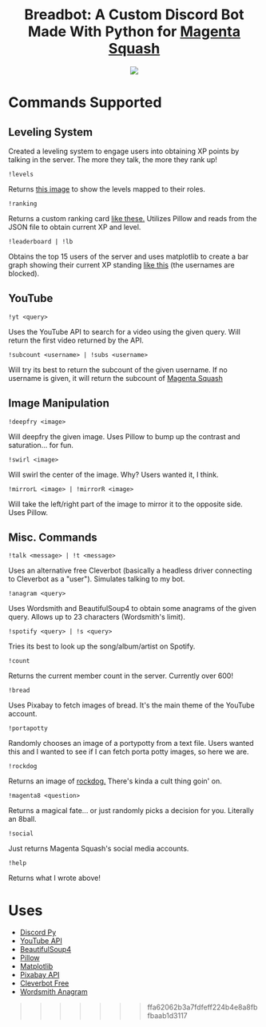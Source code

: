 
<html>
    <h1 align="center">Breadbot: A Custom Discord Bot Made With Python for <a href="https://www.youtube.com/channel/UCQrrVVps9XlOeftIR0XhKuQ">Magenta Squash</a></h1>
    <p align="center">
    <img src="https://github.com/lemontwig/BreadBot/blob/master/selfie.png"></img>
    </p>
</html>

# Commands Supported
## Leveling System

<html>
<p>
Created a leveling system to engage users into obtaining XP points by talking in the server. The more they talk, the more they rank up!
</p>
</html>

```
!levels
```
Returns [this image](https://github.com/lemontwig/BreadBot/blob/master/levels.png) to show the levels mapped to their roles.


```
!ranking
```
Returns a custom ranking card [like these.](https://i.imgur.com/l30XQHt.png) Utilizes Pillow and reads from the JSON file to obtain current XP and level.

```
!leaderboard | !lb
```
Obtains the top 15 users of the server and uses matplotlib to create a bar graph showing their current XP standing [like this](https://imgur.com/gallery/QG80zEq) (the usernames are blocked).

## YouTube 

```
!yt <query>
```
Uses the YouTube API to search for a video using the given query. Will return the first video returned by the API.

```
!subcount <username> | !subs <username>
```
Will try its best to return the subcount of the given username. If no username is given, it will return the subcount of [Magenta Squash](https://www.youtube.com/channel/UCQrrVVps9XlOeftIR0XhKuQ)

## Image Manipulation
```
!deepfry <image>
```
Will deepfry the given image. Uses Pillow to bump up the contrast and saturation... for fun.

```
!swirl <image>
```
Will swirl the center of the image. Why? Users wanted it, I think.

```
!mirrorL <image> | !mirrorR <image>
```
Will take the left/right part of the image to mirror it to the opposite side. Uses Pillow.

## Misc. Commands

```
!talk <message> | !t <message>
```
Uses an alternative free Cleverbot (basically a headless driver connecting to Cleverbot as a "user"). Simulates talking to my bot.


```
!anagram <query>
```
Uses Wordsmith and BeautifulSoup4 to obtain some anagrams of the given query. Allows up to 23 characters (Wordsmith's limit).

```
!spotify <query> | !s <query>
```
Tries its best to look up the song/album/artist on Spotify.

```
!count
```
Returns the current member count in the server. Currently over 600!

```
!bread
```
Uses Pixabay to fetch images of bread. It's the main theme of the YouTube account.

```
!portapotty
```
Randomly chooses an image of a portypotty from a text file. Users wanted this and I wanted to see if I can fetch porta potty images, so here we are.

```
!rockdog
```
Returns an image of [rockdog.](https://github.com/lemontwig/BreadBot/blob/master/rockdog.jpg) There's kinda a cult thing goin' on.

```
!magenta8 <question>
```
Returns a magical fate... or just randomly picks a decision for you. Literally an 8ball.

```
!social
```
Just returns Magenta Squash's social media accounts.


```
!help
```
Returns what I wrote above!


# Uses
- [Discord Py](https://discordpy.readthedocs.io/en/latest/)
- [YouTube API](https://developers.google.com/youtube/v3)
- [BeautifulSoup4](https://www.crummy.com/software/BeautifulSoup/bs4/doc/)
- [Pillow](https://pillow.readthedocs.io/en/stable/)
- [Matplotlib](https://matplotlib.org/)
- [Pixabay API](https://pixabay.com/api/docs/)
- [Cleverbot Free](https://github.com/plasticuproject/cleverbotfree)
- [Wordsmith Anagram](https://wordsmith.org/anagram/)
>>>>>>> ffa62062b3a7fdfeff224b4e8a8fbfbaab1d3117
